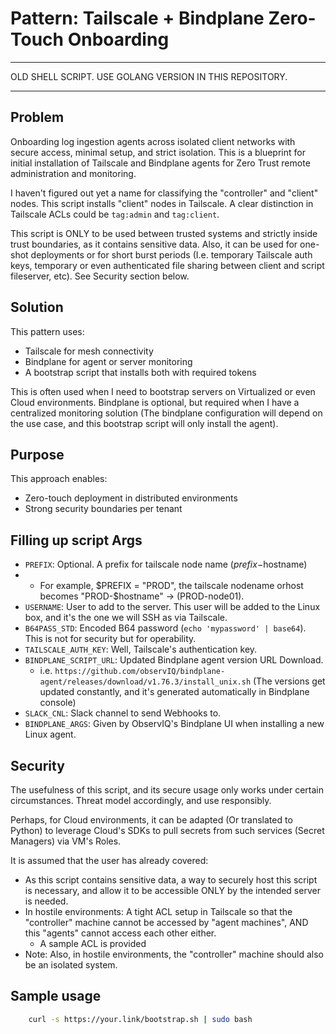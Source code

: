 # Pattern: Tailscale + Bindplane Zero-Touch Onboarding

---

OLD SHELL SCRIPT. USE GOLANG VERSION IN THIS REPOSITORY.

---

## Problem

Onboarding log ingestion agents across isolated client networks with secure access, minimal setup, and strict isolation.
This is a blueprint for initial installation of Tailscale and Bindplane agents for Zero Trust remote administration and monitoring.

I haven't figured out yet a name for classifying the "controller" and "client" nodes. This script installs "client" nodes in Tailscale. A clear distinction in Tailscale ACLs could be `tag:admin` and `tag:client`.

This script is ONLY to be used between trusted systems and strictly inside trust boundaries, as it contains sensitive data. Also, it can be used for one-shot deployments or for short burst periods (I.e. temporary Tailscale auth keys, temporary or even authenticated file sharing between client and script fileserver, etc). See Security section below.

## Solution

This pattern uses:

- Tailscale for mesh connectivity
- Bindplane for agent or server monitoring
- A bootstrap script that installs both with required tokens

This is often used when I need to bootstrap servers on Virtualized or even Cloud environments. Bindplane is optional, but required when I have a centralized monitoring solution (The bindplane configuration will depend on the use case, and this bootstrap script will only install the agent). 

## Purpose

This approach enables:

- Zero-touch deployment in distributed environments
- Strong security boundaries per tenant

## Filling up script Args

- `PREFIX`: Optional. A prefix for tailscale node name ($prefix-$hostname)
-   - For example, $PREFIX = "PROD", the tailscale nodename orhost becomes "PROD-$hostname" → (PROD-node01).
- `USERNAME`: User to add to the server. This user will be added to the Linux box, and it's the one we will SSH as via Tailscale.
- `B64PASS_STD`: Encoded B64 password (`echo 'mypassword' | base64`). This is not for security but for operability.
- `TAILSCALE_AUTH_KEY`: Well, Tailscale's authentication key.
- `BINDPLANE_SCRIPT_URL`: Updated Bindplane agent version URL Download.
    - i.e. `https://github.com/observIQ/bindplane-agent/releases/download/v1.76.3/install_unix.sh` (The versions get updated constantly, and it's generated automatically in Bindplane console)
- `SLACK_CNL`: Slack channel to send Webhooks to.
- `BINDPLANE_ARGS`: Given by ObservIQ's Bindplane UI when installing a new Linux agent. 

## Security 

The usefulness of this script, and its secure usage only works under certain circumstances. Threat model accordingly, and use responsibly.

Perhaps, for Cloud environments, it can be adapted (Or translated to Python) to leverage Cloud's SDKs to pull secrets from such services (Secret Managers) via VM's Roles. 

It is assumed that the user has already covered:

- As this script contains sensitive data, a way to securely host this script is necessary, and allow it to be accessible ONLY by the intended server is needed.
- In hostile environments: A tight ACL setup in Tailscale so that the "controller" machine cannot be accessed by "agent machines", AND this "agents" cannot access each other either.
    - A sample ACL is provided
- Note: Also, in hostile environments, the "controller" machine should also be an isolated system.

## Sample usage
```bash
    curl -s https://your.link/bootstrap.sh | sudo bash
```
